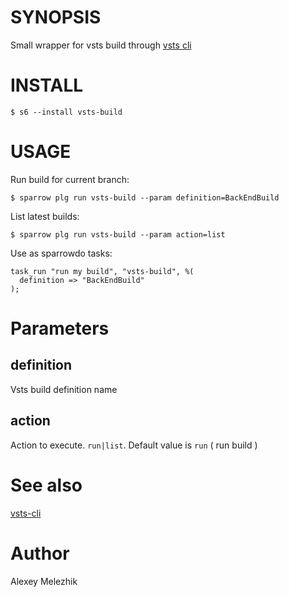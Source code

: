 # SYNOPSIS

Small wrapper for vsts build through [vsts cli](https://docs.microsoft.com/en-us/cli/vsts/overview?view=vsts-cli-latest)

# INSTALL

    $ s6 --install vsts-build

# USAGE


Run build for current branch:

    $ sparrow plg run vsts-build --param definition=BackEndBuild

List latest builds:

    $ sparrow plg run vsts-build --param action=list
    
Use as sparrowdo tasks:

    task_run "run my build", "vsts-build", %(
      definition => "BackEndBuild"
    );

# Parameters

## definition

Vsts build definition name

## action

Action to execute. `run|list`. Default value is `run` ( run build )

# See also

[vsts-cli](https://docs.microsoft.com/en-us/cli/vsts/overview?view=vsts-cli-latest)

# Author

Alexey Melezhik

